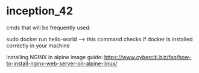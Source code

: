 # inception_42
cmds that will be frequently used:

sudo docker run hello-world --> this command checks if docker is installed correctly in your machine

installing NGINX in alpine image guide: https://www.cyberciti.biz/faq/how-to-install-nginx-web-server-on-alpine-linux/

